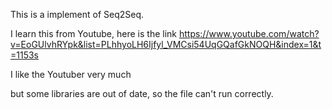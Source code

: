 This is a implement of Seq2Seq.

I learn this from Youtube, here is the link https://www.youtube.com/watch?v=EoGUlvhRYpk&list=PLhhyoLH6Ijfyl_VMCsi54UqGQafGkNOQH&index=1&t=1153s

I like the Youtuber very much

but some libraries are out of date, so the file can't run correctly.
